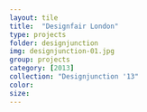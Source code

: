 ```yaml
---
layout: tile
title:  "Designfair London"
type: projects
folder: designjunction
img: designjunction-01.jpg
group: projects
category: [2013]
collection: "Designjunction '13"
color: 
size: 
---
```



